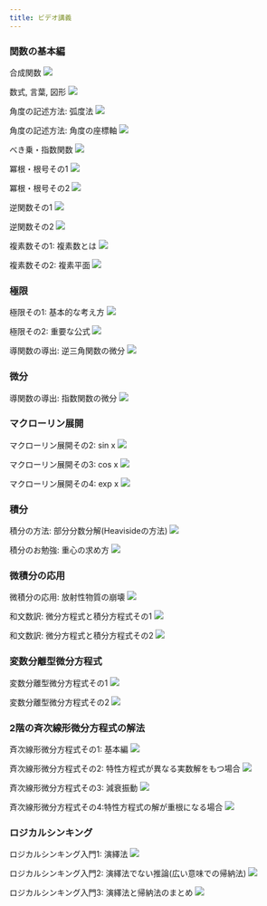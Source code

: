 ```yaml
---
title: ビデオ講義
---
```


### 関数の基本編

合成関数
![](https://www.youtube.com/watch?v=QIaKnw6ap9A)

数式, 言葉, 図形
![](https://www.youtube.com/watch?v=48O2tG-WkWE)

角度の記述方法: 弧度法
![](https://www.youtube.com/watch?v=7M0L5CyXgaE)

角度の記述方法: 角度の座標軸
![](https://www.youtube.com/watch?v=MzuA46jwoJM)

べき乗・指数関数
![](https://www.youtube.com/watch?v=1sDF7SLsH1E)

冪根・根号その1
![](https://www.youtube.com/watch?v=LTmFT-lNXQo)

冪根・根号その2
![](https://www.youtube.com/watch?v=56j9J1CXirA)

逆関数その1
![](https://www.youtube.com/watch?v=jlLuFO7SnNQ)

逆関数その2
![](https://www.youtube.com/watch?v=2Ds54OZLtUA)

複素数その1: 複素数とは
![](https://www.youtube.com/watch?v=cf2-Rn-fesw)

複素数その2: 複素平面
![](https://www.youtube.com/watch?v=ZwFz6MQ0TRE)


### 極限

極限その1: 基本的な考え方
![](https://www.youtube.com/watch?v=OMRHcyVBReA)

極限その2: 重要な公式
![](https://www.youtube.com/watch?v=v34o6QyQOiQ)

導関数の導出: 逆三角関数の微分
![](https://www.youtube.com/watch?v=6Glr5UaJgHM)

### 微分

導関数の導出: 指数関数の微分
![](https://www.youtube.com/watch?v=NIODByppw1s)

### マクローリン展開

マクローリン展開その2: sin x
![](https://www.youtube.com/watch?v=XLCuoCnaJfc)

マクローリン展開その3: cos x
![](https://www.youtube.com/watch?v=gyTLqzoc_ic)

マクローリン展開その4: exp x
![](https://www.youtube.com/watch?v=M5PJkjkBqTc)

### 積分

積分の方法: 部分分数分解(Heavisideの方法)
![](https://www.youtube.com/watch?v=Mydhh_ELFyI)

積分のお勉強: 重心の求め方
![](https://www.youtube.com/watch?v=GgG7IwxFJ5M)

### 微積分の応用

微積分の応用: 放射性物質の崩壊
![](https://www.youtube.com/watch?v=k6zHYSZevZs)

和文数訳: 微分方程式と積分方程式その1
![](https://www.youtube.com/watch?v=Xjfr6x3sl7k)

和文数訳: 微分方程式と積分方程式その2
![](https://www.youtube.com/watch?v=kejj_ulTbho)

### 変数分離型微分方程式

変数分離型微分方程式その1
![](https://www.youtube.com/watch?v=icDCkTiB8oM)

変数分離型微分方程式その2
![](https://www.youtube.com/watch?v=ALNGKv0BrNE)

### 2階の斉次線形微分方程式の解法

斉次線形微分方程式その1: 基本編
![](https://www.youtube.com/watch?v=X_vKxGADc2w)

斉次線形微分方程式その2: 特性方程式が異なる実数解をもつ場合
![](https://www.youtube.com/watch?v=quCa-Z0wezQ)

斉次線形微分方程式その3: 減衰振動
![](https://www.youtube.com/watch?v=AT_zz3GZOxI)

斉次線形微分方程式その4:特性方程式の解が重根になる場合
![](https://www.youtube.com/watch?v=Ttq7XtLKg-c)

### ロジカルシンキング

ロジカルシンキング入門1: 演繹法
![](https://www.youtube.com/watch?v=ccritIV0APk)

ロジカルシンキング入門2: 演繹法でない推論(広い意味での帰納法)
![](https://www.youtube.com/watch?v=svPST7SPkM8)

ロジカルシンキング入門3: 演繹法と帰納法のまとめ
![](https://www.youtube.com/watch?v=6QMb_WBAVu8)
